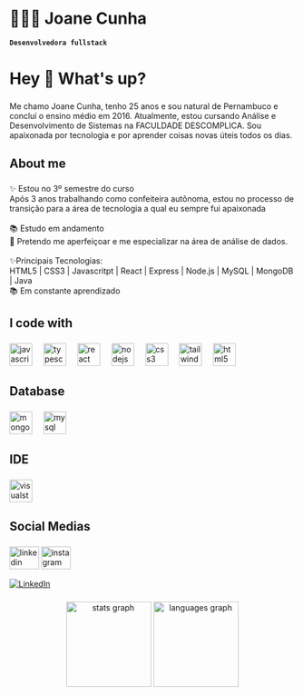 # 👩🏻‍💻 Joane Cunha

**`Desenvolvedora fullstack`**
<h1 align="left">Hey 👋 What's up?</h1>

###

<p align="left">Me chamo Joane Cunha, tenho 25 anos e sou natural de Pernambuco e concluí o ensino médio em 2016. Atualmente, estou cursando Análise e Desenvolvimento de Sistemas na FACULDADE DESCOMPLICA. Sou apaixonada por tecnologia e por aprender coisas novas úteis todos os dias.</p>

###

<h2 align="left">About me</h2>

###

<p align="left">✨ Estou no 3º semestre do curso<br>Após 3 anos trabalhando como confeiteira autônoma, estou no processo de transição para a área de tecnologia a qual eu sempre fui apaixonada<br><br>📚 Estudo em andamento<br>🎯 Pretendo me aperfeiçoar e me especializar na área de análise de dados. <br><br>✨Principais Tecnologias: <br>HTML5 | CSS3 | Javascritpt | React | Express | Node.js | MySQL | MongoDB | Java<br>📚 Em constante aprendizado</p>

###

<h2 align="left">I code with</h2>

###

<div align="left">
  <img src="https://cdn.jsdelivr.net/gh/devicons/devicon/icons/javascript/javascript-original.svg" height="40" alt="javascript logo"  />
  <img width="12" />
  <img src="https://cdn.jsdelivr.net/gh/devicons/devicon/icons/typescript/typescript-original.svg" height="40" alt="typescript logo"  />
  <img width="12" />
  <img src="https://cdn.jsdelivr.net/gh/devicons/devicon/icons/react/react-original.svg" height="40" alt="react logo"  />
  <img width="12" />
  <img src="https://cdn.jsdelivr.net/gh/devicons/devicon/icons/nodejs/nodejs-original.svg" height="40" alt="nodejs logo"  />
  <img width="12" />
  <img src="https://cdn.jsdelivr.net/gh/devicons/devicon/icons/css3/css3-original.svg" height="40" alt="css3 logo"  />
  <img width="12" />
  <img src="https://cdn.jsdelivr.net/gh/devicons/devicon/icons/tailwindcss/tailwindcss-original-wordmark.svg" height="40" alt="tailwindcss logo"  />
  <img width="12" />
  <img src="https://cdn.jsdelivr.net/gh/devicons/devicon/icons/html5/html5-original.svg" height="40" alt="html5 logo"  />
</div>

###

<h2 align="left">Database</h2>

###

<div align="left">
  <img src="https://skillicons.dev/icons?i=mongodb" height="40" alt="mongodb logo"  />
  <img width="12" />
  <img src="https://skillicons.dev/icons?i=mysql" height="40" alt="mysql logo"  />
</div>

###

<h2 align="left">IDE</h2>

###

<div align="left">
  <img src="https://cdn.jsdelivr.net/gh/devicons/devicon/icons/visualstudio/visualstudio-plain.svg" height="40" alt="visualstudio logo"  />
</div>

###

<h2 align="left">Social Medias</h2>

###

<div align="left">
  <img src="https://raw.githubusercontent.com/maurodesouza/profile-readme-generator/master/src/assets/icons/social/linkedin/default.svg"  width="52" height="40" alt="linkedin logo"  />
  
  <img src="https://raw.githubusercontent.com/maurodesouza/profile-readme-generator/master/src/assets/icons/social/instagram/default.svg" width="52" height="40" alt="instagram logo"  />
</div>

[![LinkedIn](https://img.icons8.com/color/48/000000/linkedin.png)](https://www.linkedin.com/in/seu-usuario/)


###

<div align="center">
  <img src="https://github-readme-stats.vercel.app/api?username=japcunha&hide_title=false&hide_rank=false&show_icons=true&include_all_commits=true&count_private=true&disable_animations=false&theme=dracula&locale=en&hide_border=false&order=1" height="150" alt="stats graph"  />
  <img src="https://github-readme-stats.vercel.app/api/top-langs?username=japcunha&locale=en&hide_title=false&layout=compact&card_width=320&langs_count=5&theme=dracula&hide_border=false&order=2" height="150" alt="languages graph"  />
</div>

###
